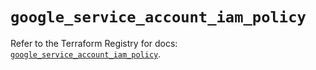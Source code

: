 # `google_service_account_iam_policy`

Refer to the Terraform Registry for docs: [`google_service_account_iam_policy`](https://registry.terraform.io/providers/hashicorp/google-beta/6.5.0/docs/resources/google_service_account_iam_policy).
